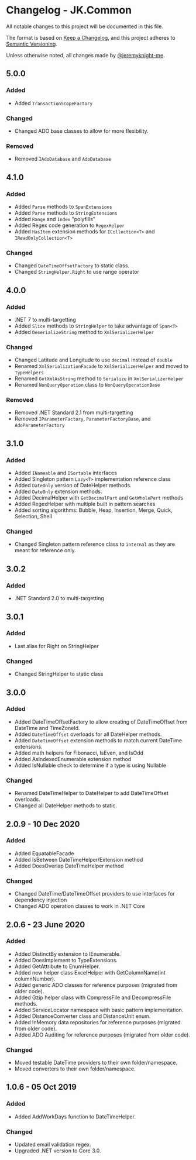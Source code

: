 # Changelog - JK.Common

All notable changes to this project will be documented in this file.

The format is based on [Keep a Changelog](https://keepachangelog.com/),
and this project adheres to [Semantic Versioning](https://semver.org/spec/v2.0.0.html).

Unless otherwise noted, all changes made by [@jeremyknight-me](https://github.com/jeremyknight-me).

## 5.0.0

### Added

- Added `TransactionScopeFactory`

### Changed

- Changed ADO base classes to allow for more flexibility.

### Removed

- Removed `IAdoDatabase` and `AdoDatabase`

## 4.1.0

### Added

- Added `Parse` methods to `SpanExtensions`
- Added `Parse` methods to `StringExtensions`
- Added `Range` and `Index` "polyfills"
- Added Regex code generation to `RegexHelper`
- Added `HasItem` extension methods for `ICollection<T>` and `IReadOnlyCollection<T>`

### Changed

- Changed `DateTimeOffsetFactory` to static class.
- Changed `StringHelper.Right` to use range operator

## 4.0.0

### Added

- .NET 7 to multi-targetting
- Added `Slice` methods to `StringHelper` to take advantage of `Span<T>`
- Added `DeserializeString` method to `XmlSerializerHelper`

### Changed

- Changed Latitude and Longitude to use `decimal` instead of `double`
- Renamed `XmlSerializationFacade` to `XmlSerializerHelper` and moved to `TypeHelpers`
- Renamed `GetXmlAsString` method to `Serialize` in `XmlSerializerHelper`
- Renamed `NonQueryOperation` class to `NonQueryOperationBase`

### Removed

- Removed .NET Standard 2.1 from multi-targetting
- Removed `IParameterFactory`, `ParameterFactoryBase`, and `AdoParameterFactory`

## 3.1.0

### Added 

- Added `INameable` and `ISortable` interfaces
- Added Singleton pattern `Lazy<T>` implementation reference class
- Added `DateOnly` version of DateHelper methods. 
- Added `DateOnly` extension methods.
- Added DecimalHelper with `GetDecimalPart` and `GetWholePart` methods
- Added RegexHelper with multiple built in pattern searches
- Added sorting algorithms: Bubble, Heap, Insertion, Merge, Quick, Selection, Shell

### Changed

- Changed Singleton pattern reference class to `internal` as they are meant for reference only.

## 3.0.2

### Added

- .NET Standard 2.0 to multi-targetting

## 3.0.1

### Added

- Last alias for Right on StringHelper

### Changed

- Changed StringHelper to static class

## 3.0.0

### Added 

- Added DateTimeOffsetFactory to allow creating of DateTimeOffset from DateTime and TimeZoneId.
- Added `DateTimeOffset` overloads for all DateHelper methods.
- Added `DateTimeOffset` extension methods to match current DateTime extensions.
- Added math helpers for Fibonacci, IsEven, and IsOdd
- Added AsIndexedEnumerable extension method
- Added IsNullable check to determine if a type is using Nullable<T>

### Changed

- Renamed DateTimeHelper to DateHelper to add DateTimeOffset overloads.
- Changed all DateHelper methods to static.

## 2.0.9 - 10 Dec 2020

### Added

- Added EquatableFacade<T>
- Added IsBetween DateTimeHelper/Extension method
- Added DoesOverlap DateTimeHelper method
  
### Changed

- Changed DateTime/DateTimeOffset providers to use interfaces for dependency injection
- Changed ADO operation classes to work in .NET Core

## 2.0.6 - 23 June 2020

### Added

- Added DistinctBy extension to IEnumerable.
- Added DoesImplement<T> to TypeExtensions.
- Added GetAttribute<T> to EnumHelper.
- Added new helper class ExcelHelper with GetColumnName(int columnNumber). 
- Added generic ADO classes for reference purposes (migrated from older code). 
- Added Gzip helper class with CompressFile and DecompressFile methods. 
- Added ServiceLocator namespace with basic pattern implementation.
- Added DistanceConverter class and DistanceUnit enum. 
- Added InMemory data repositories for reference purposes (migrated from older code).
- Added ADO Auditing for reference purposes (migrated from older code).

### Changed

- Moved testable DateTime providers to their own folder/namespace.
- Moved converters to their own folder/namespace.

## 1.0.6 - 05 Oct 2019

### Added

- Added AddWorkDays function to DateTimeHelper.

### Changed
- Updated email validation regex.
- Upgraded .NET version to Core 3.0.
